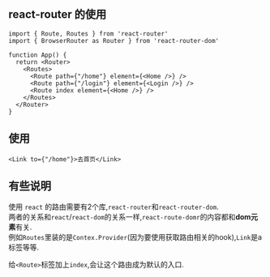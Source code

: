## react-router 的使用

```tsx
import { Route, Routes } from 'react-router'
import { BrowserRouter as Router } from 'react-router-dom'

function App() {
  return <Router>
    <Routes>
      <Route path={"/home"} element={<Home />} />
      <Route path={"/login"} element={<Login />} />
      <Route index element={<Home />} />
    </Routes>
  </Router>
}
```

## 使用

```tsx
<Link to={"/home"}>去首页</Link>
```

## 有些说明

使用 `react` 的路由需要有2个库,`react-router`和`react-router-dom`.  
两者的关系和`react`/`react-dom`的关系一样,`react-route-domr`的内容都和**dom元素**有关.  
例如`Routes`里装的是`Contex.Provider`(因为要使用获取路由相关的hook),`Link`是a标签等等.

给`<Route>`标签加上`index`,会让这个路由成为默认的入口.


